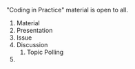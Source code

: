 "Coding in Practice" material is open to all.

1. Material
2. Presentation
3. Issue
4. Discussion
	1. Topic Polling
5. 